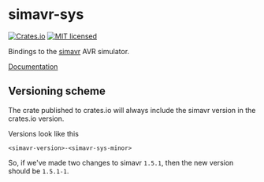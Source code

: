 # simavr-sys

[![Crates.io](https://img.shields.io/crates/v/simavr-sys.svg)](https://crates.io/crates/simavr-sys)
[![MIT licensed](https://img.shields.io/badge/license-MIT-blue.svg)](./LICENSE)

Bindings to the [simavr](https://github.com/buserror/simavr) AVR simulator.

[Documentation](https://docs.rs/simavr-sys/)

## Versioning scheme

The crate published to crates.io will always include the simavr version in
the crates.io version.

Versions look like this

`<simavr-version>-<simavr-sys-minor>`

So, if we've made two changes to simavr `1.5.1`, then the new version
should be `1.5.1-1`.

